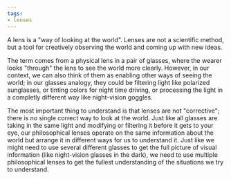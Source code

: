 ```yaml
---
tags:
- lenses
---
```

A lens is a "way of looking at the world". Lenses are not a scientific method, but a tool for creatively observing the world and coming up with new ideas.

The term comes from a physical lens in a pair of glasses, where the wearer looks "through" the lens to see the world more clearly. However, in our context, we can also think of them as enabling other ways of seeing the world; in our glasses analogy, they could be filtering light like polarized sunglasses, or tinting colors for night time driving, or processing the light in a completly different way like night-vision goggles.

The most important thing to understand is that lenses are not "corrective"; there is no single correct way to look at the world. Just like all glasses are taking in the same light and modifying or filtering it before it gets to your eye, our philosophical lenses operate on the same information about the world but arrange it in different ways for us to understand it. Just like we might need to use several different glasses to get the full picture of visual information (like night-vision glasses in the dark), we need to use multiple philosophical lenses to get the fullest understanding of the situations we try to understand.
